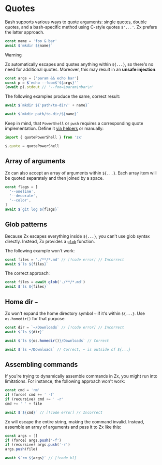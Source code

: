 # Quotes

Bash supports various ways to quote arguments: single quotes, double quotes, and a bash-specific method using C-style
quotes `$'...'`. Zx prefers the latter approach.

```js
const name = 'foo & bar'
await $`mkdir ${name}`
```


> [!WARNING]  
> Zx automatically escapes and quotes anything within `${...}`, so there's no need for additional quotes. Moreover, this may result in an **unsafe injection**.
> ```ts
> const args = ['param && echo bar']
> const p = $`echo --foo=$'${args}'`
> (await p).stdout // '--foo=$param\nbar\n'
> ```


The following examples produce the same, correct result:

```js
await $`mkdir ${'path/to-dir/' + name}`
```

```js
await $`mkdir path/to-dir/${name}`
```

Keep in mind, that `PowerShell` or `pwsh` requires a corresponding quote implementation. Define it [via helpers](./setup#bash) or manually:

```js
import { quotePowerShell } from 'zx'

$.quote = quotePowerShell
```

## Array of arguments

Zx can also accept an array of arguments within `${...}`. Each array item will be quoted separately and then joined by a
space.

```js
const flags = [
  '--oneline',
  '--decorate',
  '--color',
]
await $`git log ${flags}`
```

## Glob patterns

Because Zx escapes everything inside `${...}`, you can't use glob syntax directly. Instead, Zx provides 
a [`glob`](api.md#glob) function.

The following example won't work:

```js
const files = './**/*.md' // [!code error] // Incorrect
await $`ls ${files}`
```

The correct approach:

```js
const files = await glob('./**/*.md')
await $`ls ${files}`
```

## Home dir `~`

Zx won't expand the home directory symbol `~` if it's within `${...}`. Use `os.homedir()` for that purpose.

```js
const dir = `~/Downloads` // [!code error] // Incorrect
await $`ls ${dir}`
```

```js
await $`ls ${os.homedir()}/Downloads` // Correct
```

```js
await $`ls ~/Downloads` // Correct, ~ is outside of ${...}
```

## Assembling commands

If you're trying to dynamically assemble commands in Zx, you might run into limitations. For instance, the following
approach won't work:

```js
const cmd = 'rm'
if (force) cmd += ' -f'
if (recursive) cmd += ' -r'
cmd += ' ' + file

await $`${cmd}` // [!code error] // Incorrect
```

Zx will escape the entire string, making the command invalid. Instead, assemble an array of arguments and pass it to Zx
like this:

```js
const args = []
if (force) args.push('-f')
if (recursive) args.push('-r')
args.push(file)

await $`rm ${args}` // [!code hl]
```
